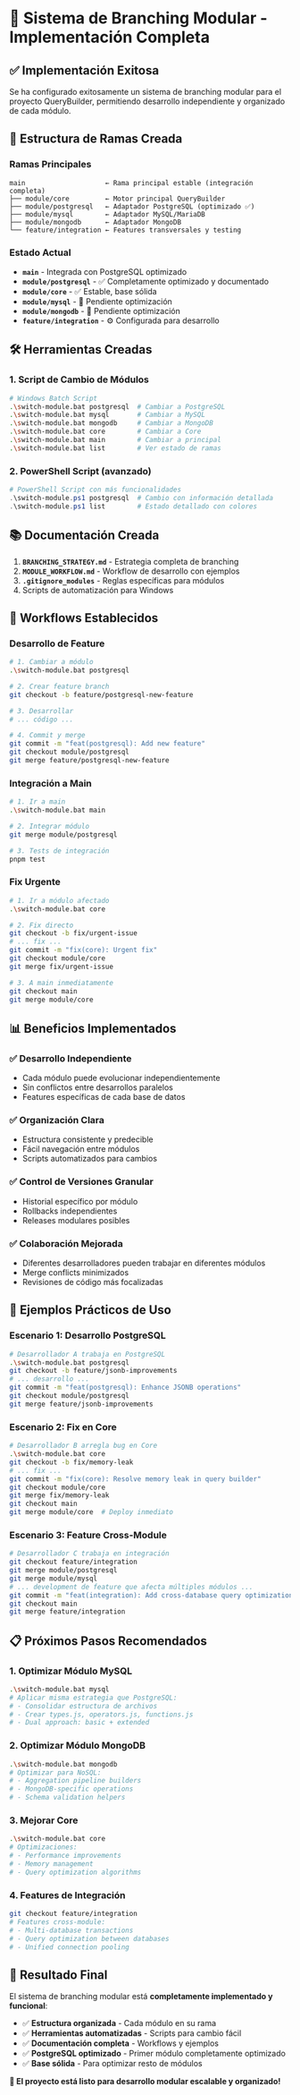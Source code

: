 # 🎉 Sistema de Branching Modular - Implementación Completa

## ✅ **Implementación Exitosa**

Se ha configurado exitosamente un sistema de branching modular para el proyecto QueryBuilder, permitiendo desarrollo independiente y organizado de cada módulo.

## 🌳 **Estructura de Ramas Creada**

### Ramas Principales
```
main                    ← Rama principal estable (integración completa)
├── module/core         ← Motor principal QueryBuilder  
├── module/postgresql   ← Adaptador PostgreSQL (optimizado ✅)
├── module/mysql        ← Adaptador MySQL/MariaDB
├── module/mongodb      ← Adaptador MongoDB  
└── feature/integration ← Features transversales y testing
```

### Estado Actual
- **`main`** - Integrada con PostgreSQL optimizado
- **`module/postgresql`** - ✅ Completamente optimizado y documentado
- **`module/core`** - ✅ Estable, base sólida
- **`module/mysql`** - 🚧 Pendiente optimización
- **`module/mongodb`** - 🚧 Pendiente optimización
- **`feature/integration`** - ⚙️ Configurada para desarrollo

## 🛠️ **Herramientas Creadas**

### 1. Script de Cambio de Módulos
```bash
# Windows Batch Script
.\switch-module.bat postgresql  # Cambiar a PostgreSQL
.\switch-module.bat mysql       # Cambiar a MySQL  
.\switch-module.bat mongodb     # Cambiar a MongoDB
.\switch-module.bat core        # Cambiar a Core
.\switch-module.bat main        # Cambiar a principal
.\switch-module.bat list        # Ver estado de ramas
```

### 2. PowerShell Script (avanzado)
```powershell
# PowerShell Script con más funcionalidades
.\switch-module.ps1 postgresql  # Cambio con información detallada
.\switch-module.ps1 list        # Estado detallado con colores
```

## 📚 **Documentación Creada**

1. **`BRANCHING_STRATEGY.md`** - Estrategia completa de branching
2. **`MODULE_WORKFLOW.md`** - Workflow de desarrollo con ejemplos
3. **`.gitignore_modules`** - Reglas específicas para módulos
4. Scripts de automatización para Windows

## 🔄 **Workflows Establecidos**

### Desarrollo de Feature
```bash
# 1. Cambiar a módulo
.\switch-module.bat postgresql

# 2. Crear feature branch
git checkout -b feature/postgresql-new-feature

# 3. Desarrollar
# ... código ...

# 4. Commit y merge
git commit -m "feat(postgresql): Add new feature"
git checkout module/postgresql
git merge feature/postgresql-new-feature
```

### Integración a Main
```bash
# 1. Ir a main
.\switch-module.bat main

# 2. Integrar módulo
git merge module/postgresql

# 3. Tests de integración
pnpm test
```

### Fix Urgente
```bash
# 1. Ir a módulo afectado
.\switch-module.bat core

# 2. Fix directo
git checkout -b fix/urgent-issue
# ... fix ...
git commit -m "fix(core): Urgent fix"
git checkout module/core
git merge fix/urgent-issue

# 3. A main inmediatamente
git checkout main
git merge module/core
```

## 📊 **Beneficios Implementados**

### ✅ Desarrollo Independiente
- Cada módulo puede evolucionar independientemente
- Sin conflictos entre desarrollos paralelos
- Features específicas de cada base de datos

### ✅ Organización Clara
- Estructura consistente y predecible
- Fácil navegación entre módulos
- Scripts automatizados para cambios

### ✅ Control de Versiones Granular
- Historial específico por módulo
- Rollbacks independientes
- Releases modulares posibles

### ✅ Colaboración Mejorada
- Diferentes desarrolladores pueden trabajar en diferentes módulos
- Merge conflicts minimizados
- Revisiones de código más focalizadas

## 🎯 **Ejemplos Prácticos de Uso**

### Escenario 1: Desarrollo PostgreSQL
```bash
# Desarrollador A trabaja en PostgreSQL
.\switch-module.bat postgresql
git checkout -b feature/jsonb-improvements
# ... desarrollo ...
git commit -m "feat(postgresql): Enhance JSONB operations"
git checkout module/postgresql
git merge feature/jsonb-improvements
```

### Escenario 2: Fix en Core
```bash
# Desarrollador B arregla bug en Core
.\switch-module.bat core  
git checkout -b fix/memory-leak
# ... fix ...
git commit -m "fix(core): Resolve memory leak in query builder"
git checkout module/core
git merge fix/memory-leak
git checkout main
git merge module/core  # Deploy inmediato
```

### Escenario 3: Feature Cross-Module
```bash
# Desarrollador C trabaja en integración
git checkout feature/integration
git merge module/postgresql
git merge module/mysql
# ... development de feature que afecta múltiples módulos ...
git commit -m "feat(integration): Add cross-database query optimization"
git checkout main
git merge feature/integration
```

## 📋 **Próximos Pasos Recomendados**

### 1. Optimizar Módulo MySQL
```bash
.\switch-module.bat mysql
# Aplicar misma estrategia que PostgreSQL:
# - Consolidar estructura de archivos
# - Crear types.js, operators.js, functions.js
# - Dual approach: basic + extended
```

### 2. Optimizar Módulo MongoDB  
```bash
.\switch-module.bat mongodb
# Optimizar para NoSQL:
# - Aggregation pipeline builders
# - MongoDB-specific operations
# - Schema validation helpers
```

### 3. Mejorar Core
```bash
.\switch-module.bat core
# Optimizaciones:
# - Performance improvements
# - Memory management
# - Query optimization algorithms
```

### 4. Features de Integración
```bash
git checkout feature/integration
# Features cross-module:
# - Multi-database transactions
# - Query optimization between databases
# - Unified connection pooling
```

## 🎊 **Resultado Final**

El sistema de branching modular está **completamente implementado y funcional**:

- ✅ **Estructura organizada** - Cada módulo en su rama
- ✅ **Herramientas automatizadas** - Scripts para cambio fácil
- ✅ **Documentación completa** - Workflows y ejemplos
- ✅ **PostgreSQL optimizado** - Primer módulo completamente optimizado
- ✅ **Base sólida** - Para optimizar resto de módulos

**🚀 El proyecto está listo para desarrollo modular escalable y organizado!**